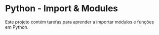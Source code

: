 # Python - Import & Modules

Este projeto contém tarefas para aprender a importar módulos e funções em Python.

